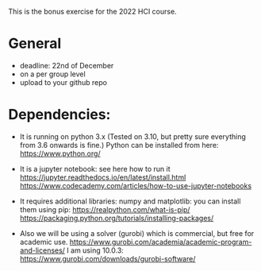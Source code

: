 This is the bonus exercise for the 2022 HCI course.

# General
- deadline: 22nd of December
- on a per group level
- upload to your github repo

# Dependencies:
- It is running on python 3.x (Tested on 3.10, but pretty sure everything from 3.6 onwards is fine.)
  Python can be installed from here: https://www.python.org/

- It is a jupyter notebook: see here how to run it 
  https://jupyter.readthedocs.io/en/latest/install.html
  https://www.codecademy.com/articles/how-to-use-jupyter-notebooks

- It requires additional libraries: numpy and matplotlib: you can install them using pip: 
  https://realpython.com/what-is-pip/
  https://packaging.python.org/tutorials/installing-packages/

- Also we will be using a solver (gurobi) which is commercial, but free for academic use. 
  https://www.gurobi.com/academia/academic-program-and-licenses/
  I am using 10.0.3: https://www.gurobi.com/downloads/gurobi-software/





